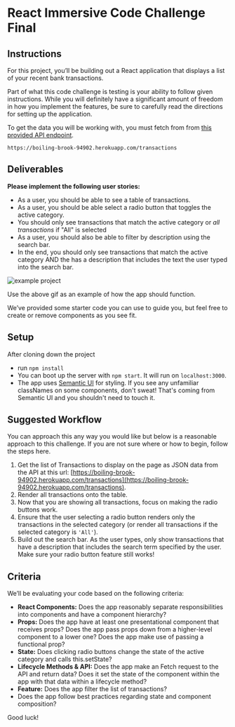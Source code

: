 # React Immersive Code Challenge Final

## Instructions

For this project, you’ll be building out a React application that displays a list of your recent bank transactions.

Part of what this code challenge is testing is your ability to follow given instructions. While you will definitely have a significant amount of freedom in how you implement the features, be sure to carefully read the directions for setting up the application.

To get the data you will be working with, you must fetch from from [this provided API endpoint](https://boiling-brook-94902.herokuapp.com/transactions).

```
https://boiling-brook-94902.herokuapp.com/transactions
```


## Deliverables

**Please implement the following user stories:**
- As a user, you should be able to see a table of transactions.
- As a user, you should be able select a radio button that toggles the active category.
- You should only see transactions that match the active category or *all transactions* if "All" is selected
- As a user, you should also be able to filter by description using the search bar.
- In the end, you should only see transactions that match the active category AND the has a description that includes the text the user typed into the search bar.


![example project](public/demo.gif)

Use the above gif as an example of how the app should function.

We’ve provided some starter code you can use to guide you, but feel free to create or remove components as you see fit.

## Setup
After cloning down the project
- run `npm install`
- You can boot up the server with `npm start`. It will run on `localhost:3000`.
- The app uses [Semantic UI](https://semantic-ui.com/) for styling. If you see any unfamiliar classNames on some components, don't sweat! That's coming from Semantic UI and you shouldn't need to touch it.

## Suggested Workflow

You can approach this any way you would like but below is a reasonable approach to this challenge. If you are not sure where or how to begin, follow the steps here.

1) Get the list of Transactions to display on the page as JSON data from the API at this url: [https://boiling-brook-94902.herokuapp.com/transactions](https://boiling-brook-94902.herokuapp.com/transactions).
2) Render all transactions onto the table.
3) Now that you are showing all transactions, focus on making the radio buttons work.
4) Ensure that the user selecting a radio button renders only the transactions in the selected category (or render all transactions if the selected category is `'All'`).
5) Build out the search bar. As the user types, only show transactions that have a description that includes the search term specified by the user. Make sure your radio button feature still works!

## Criteria

We’ll be evaluating your code based on the following criteria:
- **React Components:** Does the app reasonably separate responsibilities into components and have a component hierarchy?
- **Props:** Does the app have at least one presentational component that receives props? Does the app pass props down from a higher-level component to a lower one? Does the app make use of passing a functional prop?
- **State:** Does clicking radio buttons change the state of the active category and calls this.setState?
- **Lifecycle Methods & API:** Does the app make an Fetch request to the API and return data? Does it set the state of the component within the app with that data within a lifecycle method?
- **Feature:** Does the app filter the list of transactions?
- Does the app follow best practices regarding state and component composition?


Good luck!

